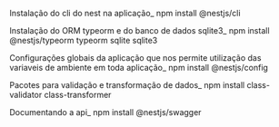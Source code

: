Instalação do cli do nest na aplicação_
npm install @nestjs/cli

Instalação do ORM typeorm e do banco de dados sqlite3_
npm install @nestjs/typeorm typeorm sqlite sqlite3

Configurações globais da aplicação que nos permite utilização das variaveis de ambiente em toda aplicação_
npm install @nestjs/config

Pacotes para validação e transformação de dados_
npm install class-validator class-transformer

Documentando a api_
npm install @nestjs/swagger